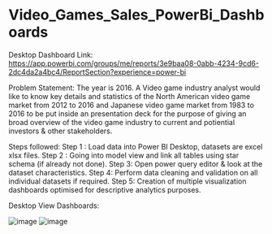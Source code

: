 # Video_Games_Sales_PowerBi_Dashboards

Desktop Dashboard Link: https://app.powerbi.com/groups/me/reports/3e9baa08-0abb-4234-9cd6-2dc4da2a4bc4/ReportSection?experience=power-bi

Problem Statement:
The year is 2016. A Video game industry analyst would like to know key details and statistics of the North American video game market from 2012
to 2016 and Japanese video game market from 1983 to 2016 to be put inside an presentation deck for the purpose of giving an broad overview of
the video game industry to current and potiential investors & other stakeholders.

Steps followed:
Step 1 : Load data into Power BI Desktop, datasets are excel xlsx files.
Step 2 : Going into model view and link all tables using star schema (if already not done).
Step 3: Open power query editor & look at the dataset characteristics.
Step 4: Perform data cleaning and validation on all individual datasets if required.
Step 5: Creation of multiple visualization dashboards optimised for descriptive analytics purposes.

Desktop View Dashboards:

![image](https://github.com/user-attachments/assets/1d3d705f-2fbd-45a0-b1e7-93deaa2bd89c)
![image](https://github.com/user-attachments/assets/7fbcab58-4daa-475d-9b25-14c06d00a529)



